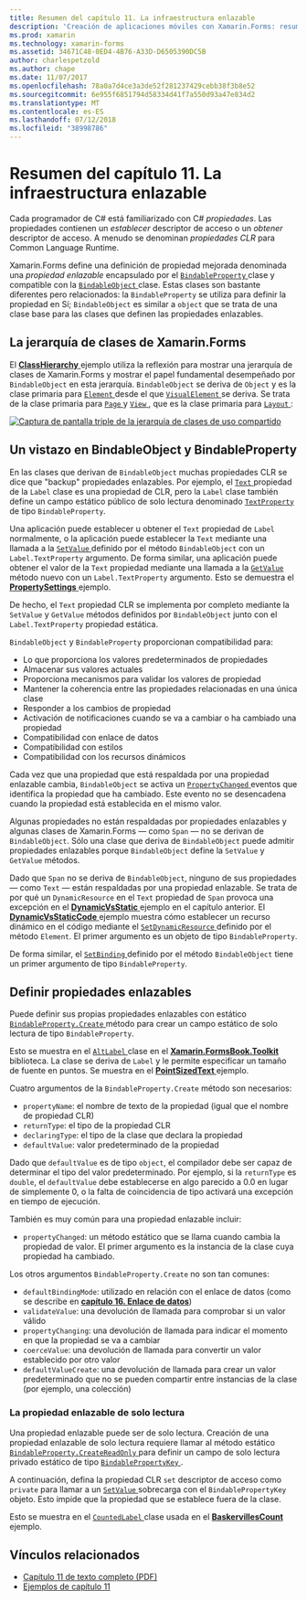 ```yaml
---
title: Resumen del capítulo 11. La infraestructura enlazable
description: 'Creación de aplicaciones móviles con Xamarin.Forms: resumen del capítulo 11. La infraestructura enlazable'
ms.prod: xamarin
ms.technology: xamarin-forms
ms.assetid: 34671C48-0ED4-4B76-A33D-D6505390DC5B
author: charlespetzold
ms.author: chape
ms.date: 11/07/2017
ms.openlocfilehash: 78a0a7d4ce3a3de52f281237429cebb38f3b8e52
ms.sourcegitcommit: 6e955f6851794d58334d41f7a550d93a47e834d2
ms.translationtype: MT
ms.contentlocale: es-ES
ms.lasthandoff: 07/12/2018
ms.locfileid: "38998786"
---
```

# <a name="summary-of-chapter-11-the-bindable-infrastructure"></a>Resumen del capítulo 11. La infraestructura enlazable

Cada programador de C# está familiarizado con C# *propiedades*. Las propiedades contienen un *establecer* descriptor de acceso o un *obtener* descriptor de acceso. A menudo se denominan *propiedades CLR* para Common Language Runtime.

Xamarin.Forms define una definición de propiedad mejorada denominada una *propiedad enlazable* encapsulado por el [ `BindableProperty` ](xref:Xamarin.Forms.BindableProperty) clase y compatible con la [ `BindableObject` ](xref:Xamarin.Forms.BindableObject)clase. Estas clases son bastante diferentes pero relacionados: la `BindableProperty` se utiliza para definir la propiedad en Sí; `BindableObject` es similar a `object` que se trata de una clase base para las clases que definen las propiedades enlazables.

## <a name="the-xamarinforms-class-hierarchy"></a>La jerarquía de clases de Xamarin.Forms

El [ **ClassHierarchy** ](https://github.com/xamarin/xamarin-forms-book-samples/tree/master/Chapter11/ClassHierarchy) ejemplo utiliza la reflexión para mostrar una jerarquía de clases de Xamarin.Forms y mostrar el papel fundamental desempeñado por `BindableObject` en esta jerarquía. `BindableObject` se deriva de `Object` y es la clase primaria para [ `Element` ](xref:Xamarin.Forms.Element) desde el que [ `VisualElement` ](xref:Xamarin.Forms.VisualElement) se deriva. Se trata de la clase primaria para [ `Page` ](xref:Xamarin.Forms.Page) y [ `View` ](xref:Xamarin.Forms.View), que es la clase primaria para [ `Layout` ](xref:Xamarin.Forms.Layout):

[![Captura de pantalla triple de la jerarquía de clases de uso compartido](images/ch11fg01-small.png "compartir de la jerarquía en la clase")](images/ch11fg01-large.png#lightbox "uso compartido de jerarquía de clase")

## <a name="a-peek-into-bindableobject-and-bindableproperty"></a>Un vistazo en BindableObject y BindableProperty

En las clases que derivan de `BindableObject` muchas propiedades CLR se dice que "backup" propiedades enlazables. Por ejemplo, el [ `Text` ](xref:Xamarin.Forms.Label.Text) propiedad de la `Label` clase es una propiedad de CLR, pero la `Label` clase también define un campo estático público de solo lectura denominado [ `TextProperty` ](xref:Xamarin.Forms.Label.TextProperty) de tipo `BindableProperty`.

Una aplicación puede establecer u obtener el `Text` propiedad de `Label` normalmente, o la aplicación puede establecer la `Text` mediante una llamada a la [ `SetValue` ](xref:Xamarin.Forms.BindableObject.SetValue(Xamarin.Forms.BindableProperty,System.Object)) definido por el método `BindableObject` con un `Label.TextProperty` argumento. De forma similar, una aplicación puede obtener el valor de la `Text` propiedad mediante una llamada a la [ `GetValue` ](xref:Xamarin.Forms.BindableObject.GetValue(Xamarin.Forms.BindableProperty)) método nuevo con un `Label.TextProperty` argumento. Esto se demuestra el [ **PropertySettings** ](https://github.com/xamarin/xamarin-forms-book-samples/tree/master/Chapter11/PropertySettings) ejemplo.

De hecho, el `Text` propiedad CLR se implementa por completo mediante la `SetValue` y `GetValue` métodos definidos por `BindableObject` junto con el `Label.TextProperty` propiedad estática.

`BindableObject` y `BindableProperty` proporcionan compatibilidad para:

- Lo que proporciona los valores predeterminados de propiedades
- Almacenar sus valores actuales
- Proporciona mecanismos para validar los valores de propiedad
- Mantener la coherencia entre las propiedades relacionadas en una única clase
- Responder a los cambios de propiedad
- Activación de notificaciones cuando se va a cambiar o ha cambiado una propiedad
- Compatibilidad con enlace de datos
- Compatibilidad con estilos
- Compatibilidad con los recursos dinámicos

Cada vez que una propiedad que está respaldada por una propiedad enlazable cambia, `BindableObject` se activa un [ `PropertyChanged` ](xref:Xamarin.Forms.BindableObject.PropertyChanged) eventos que identifica la propiedad que ha cambiado. Este evento no se desencadena cuando la propiedad está establecida en el mismo valor.

Algunas propiedades no están respaldadas por propiedades enlazables y algunas clases de Xamarin.Forms &mdash; como `Span` &mdash; no se derivan de `BindableObject`. Sólo una clase que deriva de `BindableObject` puede admitir propiedades enlazables porque `BindableObject` define la `SetValue` y `GetValue` métodos.

Dado que `Span` no se deriva de `BindableObject`, ninguno de sus propiedades &mdash; como `Text` &mdash; están respaldadas por una propiedad enlazable. Se trata de por qué un `DynamicResource` en el `Text` propiedad de `Span` provoca una excepción en el [ **DynamicVsStatic** ](https://github.com/xamarin/xamarin-forms-book-samples/tree/master/Chapter10/DynamicVsStatic) ejemplo en el capítulo anterior. El [ **DynamicVsStaticCode** ](https://github.com/xamarin/xamarin-forms-book-samples/tree/master/Chapter11/DynamicVsStaticCode) ejemplo muestra cómo establecer un recurso dinámico en el código mediante el [ `SetDynamicResource` ](xref:Xamarin.Forms.Element.SetDynamicResource(Xamarin.Forms.BindableProperty,System.String)) definido por el método `Element`. El primer argumento es un objeto de tipo `BindableProperty`.

De forma similar, el [ `SetBinding` ](xref:Xamarin.Forms.BindableObject.SetBinding(Xamarin.Forms.BindableProperty,Xamarin.Forms.BindingBase)) definido por el método `BindableObject` tiene un primer argumento de tipo `BindableProperty`.

## <a name="defining-bindable-properties"></a>Definir propiedades enlazables

Puede definir sus propias propiedades enlazables con estático [ `BindableProperty.Create` ](xref:Xamarin.Forms.BindableProperty.Create(System.String,System.Type,System.Type,System.Object,Xamarin.Forms.BindingMode,Xamarin.Forms.BindableProperty.ValidateValueDelegate,Xamarin.Forms.BindableProperty.BindingPropertyChangedDelegate,Xamarin.Forms.BindableProperty.BindingPropertyChangingDelegate,Xamarin.Forms.BindableProperty.CoerceValueDelegate,Xamarin.Forms.BindableProperty.CreateDefaultValueDelegate)) método para crear un campo estático de solo lectura de tipo `BindableProperty`.

Esto se muestra en el [ `AltLabel` ](https://github.com/xamarin/xamarin-forms-book-samples/blob/master/Libraries/Xamarin.FormsBook.Toolkit/Xamarin.FormsBook.Toolkit/AltLabel.cs) clase en el [ **Xamarin.FormsBook.Toolkit** ](https://github.com/xamarin/xamarin-forms-book-samples/tree/master/Libraries/Xamarin.FormsBook.Toolkit) biblioteca. La clase se deriva de `Label` y le permite especificar un tamaño de fuente en puntos. Se muestra en el [ **PointSizedText** ](https://github.com/xamarin/xamarin-forms-book-samples/tree/master/Chapter11/PointSizedText) ejemplo.

Cuatro argumentos de la `BindableProperty.Create` método son necesarios:

- `propertyName`: el nombre de texto de la propiedad (igual que el nombre de propiedad CLR)
- `returnType`: el tipo de la propiedad CLR
- `declaringType`: el tipo de la clase que declara la propiedad
- `defaultValue`: valor predeterminado de la propiedad

Dado que `defaultValue` es de tipo `object`, el compilador debe ser capaz de determinar el tipo del valor predeterminado. Por ejemplo, si la `returnType` es `double`, el `defaultValue` debe establecerse en algo parecido a 0.0 en lugar de simplemente 0, o la falta de coincidencia de tipo activará una excepción en tiempo de ejecución.

También es muy común para una propiedad enlazable incluir:

- `propertyChanged`: un método estático que se llama cuando cambia la propiedad de valor. El primer argumento es la instancia de la clase cuya propiedad ha cambiado.

Los otros argumentos `BindableProperty.Create` no son tan comunes:

- `defaultBindingMode`: utilizado en relación con el enlace de datos (como se describe en [ **capítulo 16. Enlace de datos**](chapter16.md))
- `validateValue`: una devolución de llamada para comprobar si un valor válido
- `propertyChanging`: una devolución de llamada para indicar el momento en que la propiedad se va a cambiar
- `coerceValue`: una devolución de llamada para convertir un valor establecido por otro valor
- `defaultValueCreate`: una devolución de llamada para crear un valor predeterminado que no se pueden compartir entre instancias de la clase (por ejemplo, una colección)

### <a name="the-read-only-bindable-property"></a>La propiedad enlazable de solo lectura

Una propiedad enlazable puede ser de solo lectura. Creación de una propiedad enlazable de solo lectura requiere llamar al método estático [ `BindableProperty.CreateReadOnly` ](xref:Xamarin.Forms.BindableProperty.CreateReadOnly(System.String,System.Type,System.Type,System.Object,Xamarin.Forms.BindingMode,Xamarin.Forms.BindableProperty.ValidateValueDelegate,Xamarin.Forms.BindableProperty.BindingPropertyChangedDelegate,Xamarin.Forms.BindableProperty.BindingPropertyChangingDelegate,Xamarin.Forms.BindableProperty.CoerceValueDelegate,Xamarin.Forms.BindableProperty.CreateDefaultValueDelegate)) para definir un campo de solo lectura privado estático de tipo [ `BindablePropertyKey` ](xref:Xamarin.Forms.BindablePropertyKey).

A continuación, defina la propiedad CLR `set` descriptor de acceso como `private` para llamar a un [ `SetValue` ](xref:Xamarin.Forms.BindableObject.SetValue(Xamarin.Forms.BindablePropertyKey,System.Object)) sobrecarga con el `BindablePropertyKey` objeto. Esto impide que la propiedad que se establece fuera de la clase.

Esto se muestra en el [ `CountedLabel` ](https://github.com/xamarin/xamarin-forms-book-samples/blob/master/Libraries/Xamarin.FormsBook.Toolkit/Xamarin.FormsBook.Toolkit/CountedLabel.cs) clase usada en el [ **BaskervillesCount** ](https://github.com/xamarin/xamarin-forms-book-samples/tree/master/Chapter11/BaskervillesCount) ejemplo.



## <a name="related-links"></a>Vínculos relacionados

- [Capítulo 11 de texto completo (PDF)](https://download.xamarin.com/developer/xamarin-forms-book/XamarinFormsBook-Ch11-Apr2016.pdf)
- [Ejemplos de capítulo 11](https://github.com/xamarin/xamarin-forms-book-samples/tree/master/Chapter11)

